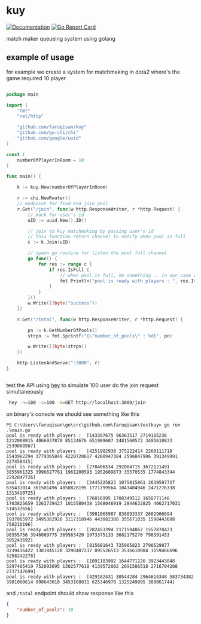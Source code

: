 # kuy
[![Documentation](https://godoc.org/github.com/faruqisan/kuy?status.svg)](https://godoc.org/github.com/faruqisan/kuy)
[![Go Report Card](https://goreportcard.com/badge/github.com/faruqisan/kuy)](https://goreportcard.com/report/github.com/faruqisan/kuy)

match maker queueing system using golang

## example of usage

for example we create a system for matchmaking in dota2 where's the game required 10 player

```go

package main

import (
	"fmt"
	"net/http"

	"github.com/faruqisan/kuy"
	"github.com/go-chi/chi"
	"github.com/google/uuid"
)

const (
	numberOfPlayerInRoom = 10
)

func main() {

	k := kuy.New(numberOfPlayerInRoom)

	r := chi.NewRouter()
	// endpoint for find and join pool
	r.Get("/join", func(w http.ResponseWriter, r *http.Request) {
		// mock for user's id
		uID := uuid.New().ID()

		// join to kuy matchmaking by passing user's id
		// this function return channel to notify when pool is full
		c := k.Join(uID)

		// spawn go routine for listen the pool full channel
		go func() {
			for res := range c {
				if res.IsFull {
					// when pool is full, do something .. in our case we just print it
					fmt.Println("pool is ready with players : ", res.Items)
				}
			}
		}()
		w.Write([]byte("success"))
	})

	r.Get("/total", func(w http.ResponseWriter, r *http.Request) {

		pn := k.GetNumberOfPools()
		strpn := fmt.Sprintf("{\"number_of_pools\" : %d}", pn)

		w.Write([]byte(strpn))
	})

	http.ListenAndServe(":3000", r)
}



```

test the API using [hey](https://github.com/rakyll/hey) to simulate 100 user do the join request simultaneously

```bash 
 hey -n=100 -c=100 -m=GET http://localhost:3000/join 
```

on binary's console we should see something like this

```
PS C:\Users\faruqisan\go\src\github.com\faruqisan\testkuy> go run .\main.go
pool is ready with players :  [143307675 96363517 2719185236 1212008915 4066937870 85134676 651989607 2481560572 3491610833 2539808567]
pool is ready with players :  [4251982938 375222414 2260111718 1543982294 3779365849 4220720617 4260947384 2596047906 391349991 227458415]
pool is ready with players :  [278406534 292084715 3672121491 3855961325 3996627761 1961200593 1952689873 35570535 1774843344 2292847726]
pool is ready with players :  [2445225823 1075815861 2639597727 635431014 361501496 4058828195 1771799564 1043404946 2471276338 1313410725]
pool is ready with players :  [76016995 1708349512 1658771148 1703825659 3263739427 1015580438 1568046919 2844632825 4062717031 514537656]
pool is ready with players :  [3981065987 838893337 2602906694 1937865972 3495382920 3117318946 443082388 355671035 1598443688 750210196]
pool is ready with players :  [782453394 2171594867 1557878423 98355756 3946009775 369563420 1973375133 3682175270 798391453 395243692]
pool is ready with players :  [815681643 725905823 2790529077 3239416422 3381845128 3290407237 895526513 3516610004 1159466696 3258242278]
pool is ready with players :  [1091183992 1644771226 3923443848 3297405419 752093695 1302577618 4139572002 2691586518 2716704208 2737147699]
pool is ready with players :  [429182431 30544284 2964614348 583734382 3981060614 998643018 3453168831 625346978 1325249995 388061744]

```

and `/total` endpoint should show response like this

```json
{
	"number_of_pools": 10
}
```
